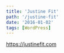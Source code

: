```yaml
---
title: 'Justine Fit'
path: '/justine-fit'
date: '2016-01-02'
tags: [WordPress]
---
```


<a href="https://justinefit.com" target="_blank">https://justinefit.com</a>
